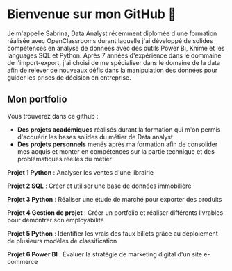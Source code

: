 # Bienvenue sur mon GitHub 👋

Je m'appelle Sabrina, Data Analyst récemment diplomée d'une formation réalisée avec OpenClassrooms durant laquelle j'ai développé de solides compétences en analyse de données avec des outils Power Bi, Knime et les languages SQL et Python.
Après 7 années d'expérience dans le dommaine de l'import-export, j'ai choisi de me spécialiser dans le domaine de la data afin de relever de nouveaux défis dans la manipulation des données pour guider les prises de décision en entreprise.

## Mon portfolio
Vous trouverez dans ce github : 
- **Des projets académiques** réalisés durant la formation qui m'on permis d'acquérir les bases solides du métier de Data analyst
- **Des projets personnels** menés après ma formation afin de consolider mes acquis et monter en compétences sur la partie technique et des problématiques réelles du métier

**Projet 1 Python** :  Analyser les ventes d'une librairie

**Projet 2 SQL** : Créer et utiliser une base de données immobilière

**Projet 3 Python** : Réaliser une étude de marché pour exporter des produits

**Projet 4 Gestion de projet** : Créer un portfolio et réaliser différents livrables pour démontrer son employabilité 

**Projet 5 Python** : Identifier les vrais des faux billets grâce au déploiement de plusieurs modèles de classification

**Projet 6 Power BI** : Évaluer la stratégie de marketing digital d'un site e-commerce
